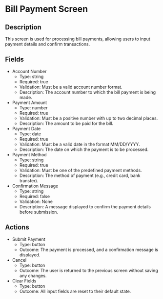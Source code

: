 # Bill Payment Screen

## Description
This screen is used for processing bill payments, allowing users to input payment details and confirm transactions.

## Fields
- Account Number
  - Type: string
  - Required: true
  - Validation: Must be a valid account number format.
  - Description: The account number to which the bill payment is being made.
- Payment Amount
  - Type: number
  - Required: true
  - Validation: Must be a positive number with up to two decimal places.
  - Description: The amount to be paid for the bill.
- Payment Date
  - Type: date
  - Required: true
  - Validation: Must be a valid date in the format MM/DD/YYYY.
  - Description: The date on which the payment is to be processed.
- Payment Method
  - Type: string
  - Required: true
  - Validation: Must be one of the predefined payment methods.
  - Description: The method of payment (e.g., credit card, bank transfer).
- Confirmation Message
  - Type: string
  - Required: false
  - Validation: None
  - Description: A message displayed to confirm the payment details before submission.

## Actions
- Submit Payment
  - Type: button
  - Outcome: The payment is processed, and a confirmation message is displayed.
- Cancel
  - Type: button
  - Outcome: The user is returned to the previous screen without saving any changes.
- Clear Fields
  - Type: button
  - Outcome: All input fields are reset to their default state.
